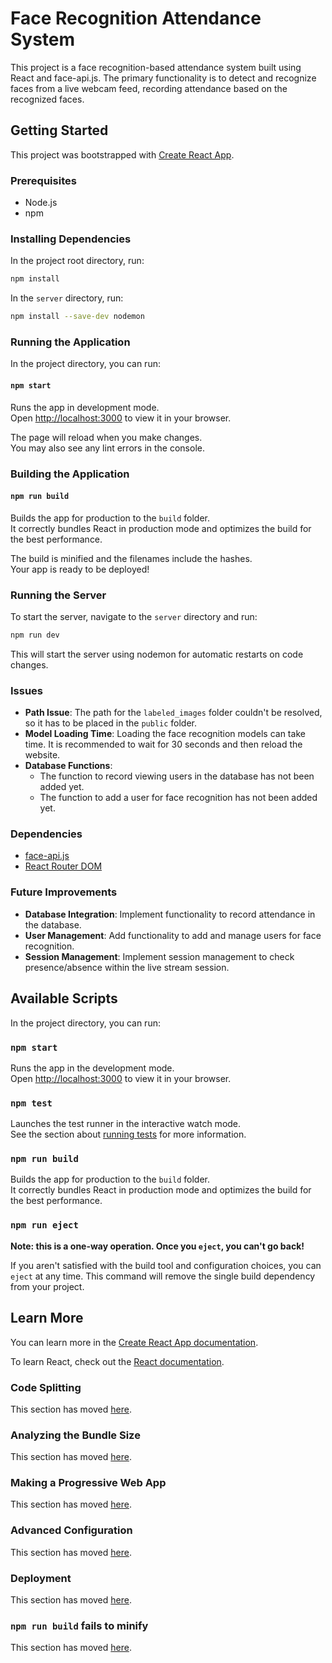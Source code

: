 # Face Recognition Attendance System

This project is a face recognition-based attendance system built using React and face-api.js. The primary functionality is to detect and recognize faces from a live webcam feed, recording attendance based on the recognized faces.

## Getting Started

This project was bootstrapped with [Create React App](https://github.com/facebook/create-react-app).

### Prerequisites

- Node.js
- npm

### Installing Dependencies

In the project root directory, run:

```bash
npm install
```

In the `server` directory, run:

```bash
npm install --save-dev nodemon
```

### Running the Application

In the project directory, you can run:

#### `npm start`

Runs the app in development mode.\
Open [http://localhost:3000](http://localhost:3000) to view it in your browser.

The page will reload when you make changes.\
You may also see any lint errors in the console.

### Building the Application

#### `npm run build`

Builds the app for production to the `build` folder.\
It correctly bundles React in production mode and optimizes the build for the best performance.

The build is minified and the filenames include the hashes.\
Your app is ready to be deployed!

### Running the Server

To start the server, navigate to the `server` directory and run:

```bash
npm run dev
```

This will start the server using nodemon for automatic restarts on code changes.

### Issues

- **Path Issue**: The path for the `labeled_images` folder couldn't be resolved, so it has to be placed in the `public` folder.
- **Model Loading Time**: Loading the face recognition models can take time. It is recommended to wait for 30 seconds and then reload the website.
- **Database Functions**: 
  - The function to record viewing users in the database has not been added yet.
  - The function to add a user for face recognition has not been added yet.

### Dependencies

- [face-api.js](https://github.com/justadudewhohacks/face-api.js)
- [React Router DOM](https://reactrouter.com/web/guides/quick-start)

### Future Improvements

- **Database Integration**: Implement functionality to record attendance in the database.
- **User Management**: Add functionality to add and manage users for face recognition.
- **Session Management**: Implement session management to check presence/absence within the live stream session.

## Available Scripts

In the project directory, you can run:

### `npm start`

Runs the app in the development mode.\
Open [http://localhost:3000](http://localhost:3000) to view it in your browser.

### `npm test`

Launches the test runner in the interactive watch mode.\
See the section about [running tests](https://facebook.github.io/create-react-app/docs/running-tests) for more information.

### `npm run build`

Builds the app for production to the `build` folder.\
It correctly bundles React in production mode and optimizes the build for the best performance.

### `npm run eject`

**Note: this is a one-way operation. Once you `eject`, you can't go back!**

If you aren't satisfied with the build tool and configuration choices, you can `eject` at any time. This command will remove the single build dependency from your project.

## Learn More

You can learn more in the [Create React App documentation](https://facebook.github.io/create-react-app/docs/getting-started).

To learn React, check out the [React documentation](https://reactjs.org/).

### Code Splitting

This section has moved [here](https://facebook.github.io/create-react-app/docs/code-splitting).

### Analyzing the Bundle Size

This section has moved [here](https://facebook.github.io/create-react-app/docs/analyzing-the-bundle-size).

### Making a Progressive Web App

This section has moved [here](https://facebook.github.io/create-react-app/docs/making-a-progressive-web-app).

### Advanced Configuration

This section has moved [here](https://facebook.github.io/create-react-app/docs/advanced-configuration).

### Deployment

This section has moved [here](https://facebook.github.io/create-react-app/docs/deployment).

### `npm run build` fails to minify

This section has moved [here](https://facebook.github.io/create-react-app/docs/troubleshooting#npm-run-build-fails-to-minify).
